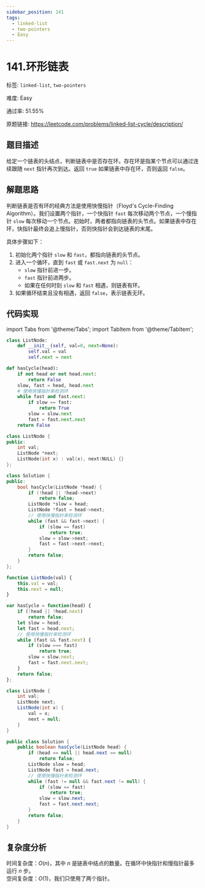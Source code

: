 ```yaml
---
sidebar_position: 141
tags:
  - linked-list
  - two-pointers
  - Easy
---
```


# 141.环形链表

标签: `linked-list`, `two-pointers`

难度: Easy

通过率: 51.55%

原题链接: https://leetcode.com/problems/linked-list-cycle/description/

## 题目描述
给定一个链表的头结点，判断链表中是否存在环。存在环是指某个节点可以通过连续跟随 `next` 指针再次到达。返回 `true` 如果链表中存在环，否则返回 `false`。

## 解题思路
判断链表是否有环的经典方法是使用快慢指针（Floyd's Cycle-Finding Algorithm）。我们设置两个指针，一个快指针 `fast` 每次移动两个节点，一个慢指针 `slow` 每次移动一个节点。初始时，两者都指向链表的头节点。如果链表中存在环，快指针最终会追上慢指针，否则快指针会到达链表的末尾。

具体步骤如下：
1. 初始化两个指针 `slow` 和 `fast`，都指向链表的头节点。
2. 进入一个循环，直到 `fast` 或 `fast.next` 为 `null`：
   - `slow` 指针前进一步。
   - `fast` 指针前进两步。
   - 如果在任何时刻 `slow` 和 `fast` 相遇，则链表有环。
3. 如果循环结束且没有相遇，返回 `false`，表示链表无环。

## 代码实现
import Tabs from '@theme/Tabs';
import TabItem from '@theme/TabItem';

<Tabs>
<TabItem value="python" label="Python">

```python
class ListNode:
    def __init__(self, val=0, next=None):
        self.val = val
        self.next = next

def hasCycle(head):
    if not head or not head.next:
        return False
    slow, fast = head, head.next
    # 使用快慢指针来检测环
    while fast and fast.next:
        if slow == fast:
            return True
        slow = slow.next
        fast = fast.next.next
    return False
```

</TabItem>
<TabItem value="cpp" label="C++">

```cpp
class ListNode {
public:
    int val;
    ListNode *next;
    ListNode(int x) : val(x), next(NULL) {}
};

class Solution {
public:
    bool hasCycle(ListNode *head) {
        if (!head || !head->next)
            return false;
        ListNode *slow = head;
        ListNode *fast = head->next;
        // 使用快慢指针来检测环
        while (fast && fast->next) {
            if (slow == fast)
                return true;
            slow = slow->next;
            fast = fast->next->next;
        }
        return false;
    }
};
```

</TabItem>
<TabItem value="javascript" label="JavaScript">

```javascript
function ListNode(val) {
    this.val = val;
    this.next = null;
}

var hasCycle = function(head) {
    if (!head || !head.next)
        return false;
    let slow = head;
    let fast = head.next;
    // 使用快慢指针来检测环
    while (fast && fast.next) {
        if (slow === fast)
            return true;
        slow = slow.next;
        fast = fast.next.next;
    }
    return false;
};
```

</TabItem>
<TabItem value="java" label="Java">

```java
class ListNode {
    int val;
    ListNode next;
    ListNode(int x) {
        val = x;
        next = null;
    }
}

public class Solution {
    public boolean hasCycle(ListNode head) {
        if (head == null || head.next == null)
            return false;
        ListNode slow = head;
        ListNode fast = head.next;
        // 使用快慢指针来检测环
        while (fast != null && fast.next != null) {
            if (slow == fast)
                return true;
            slow = slow.next;
            fast = fast.next.next;
        }
        return false;
    }
}
```

</TabItem>
</Tabs>

## 复杂度分析
时间复杂度：$O(n)$，其中 $n$ 是链表中结点的数量。在循环中快指针和慢指针最多运行 $n$ 步。  
空间复杂度：$O(1)$，我们只使用了两个指针。
